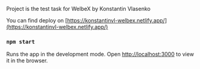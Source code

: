 Project is the test task for WelbeX by Konstantin Vlasenko

You can find deploy on [https://konstantinvl-welbex.netlify.app/](https://konstantinvl-welbex.netlify.app/)

### `npm start`

Runs the app in the development mode.
Open [http://localhost:3000](http://localhost:3000) to view it in the browser.
